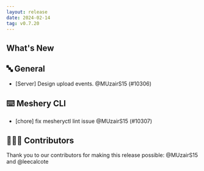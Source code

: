 ```yaml
---
layout: release
date: 2024-02-14
tag: v0.7.20
---
```


## What's New

## 🔤 General

- [Server] Design upload events. @MUzairS15 (#10306)

## ⌨️ Meshery CLI

- [chore] fix mesheryctl lint issue @MUzairS15 (#10307)

## 👨🏽‍💻 Contributors

Thank you to our contributors for making this release possible:
@MUzairS15 and @leecalcote
